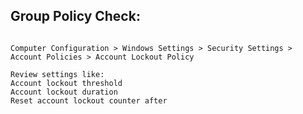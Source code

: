 ## Group Policy Check:

```gpedit.msc 

Computer Configuration > Windows Settings > Security Settings > Account Policies > Account Lockout Policy

Review settings like:
Account lockout threshold
Account lockout duration
Reset account lockout counter after
```


